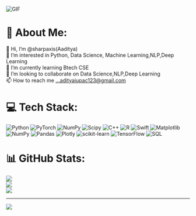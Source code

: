 ![GIF](https://media.giphy.com/media/A608loAlQgF4ag7k4m/giphy.gif)
# 💫 About Me:
👋 Hi, I’m @sharpaxis(Aaditya)<br>👀 I’m interested in Python, Data Science, Machine Learning,NLP,Deep Learning<br>🌱 I’m currently learning Btech CSE<br>💞️ I’m looking to collaborate on Data Science,NLP,Deep Learning<br>📫 How to reach me ...adityaiupac123@gmail.com


# 💻 Tech Stack:
![Python](https://img.shields.io/badge/python-3670A0?style=for-the-badge&logo=python&logoColor=ffdd54) ![PyTorch](https://img.shields.io/badge/PyTorch-%23EE4C2C.svg?style=for-the-badge&logo=PyTorch&logoColor=white) ![NumPy](https://img.shields.io/badge/numpy-%23013243.svg?style=for-the-badge&logo=numpy&logoColor=white) ![Scipy](https://img.shields.io/badge/SciPy-%230C55A5.svg?style=for-the-badge&logo=scipy&logoColor=%white) ![C++](https://img.shields.io/badge/c++-%2300599C.svg?style=for-the-badge&logo=c%2B%2B&logoColor=white) ![R](https://img.shields.io/badge/r-%23276DC3.svg?style=for-the-badge&logo=r&logoColor=white) ![Swift](https://img.shields.io/badge/swift-F54A2A?style=for-the-badge&logo=swift&logoColor=white) ![Matplotlib](https://img.shields.io/badge/Matplotlib-%23ffffff.svg?style=for-the-badge&logo=Matplotlib&logoColor=black) ![NumPy](https://img.shields.io/badge/numpy-%23013243.svg?style=for-the-badge&logo=numpy&logoColor=white) ![Pandas](https://img.shields.io/badge/pandas-%23150458.svg?style=for-the-badge&logo=pandas&logoColor=white) ![Plotly](https://img.shields.io/badge/Plotly-%233F4F75.svg?style=for-the-badge&logo=plotly&logoColor=white) ![scikit-learn](https://img.shields.io/badge/scikit--learn-%23F7931E.svg?style=for-the-badge&logo=scikit-learn&logoColor=white) ![TensorFlow](https://img.shields.io/badge/TensorFlow-%23FF6F00.svg?style=for-the-badge&logo=TensorFlow&logoColor=white) ![SQL](https://img.shields.io/badge/SQL-%236DB33F?style=for-the-badge&logo=sql&logoColor=white)

# 📊 GitHub Stats:
![](https://github-readme-stats.vercel.app/api?username=Sharpaxis&theme=merko&hide_border=false&include_all_commits=true&count_private=true)<br/>
![](https://github-readme-streak-stats.herokuapp.com/?user=Sharpaxis&theme=merko&hide_border=false)<br/>
![](https://github-readme-stats.vercel.app/api/top-langs/?username=Sharpaxis&theme=merko&hide_border=false&include_all_commits=true&count_private=true&layout=compact)

---
[![](https://visitcount.itsvg.in/api?id=Sharpaxis&icon=0&color=0)](https://visitcount.itsvg.in)

<!-- Proudly created with GPRM ( https://gprm.itsvg.in ) -->

